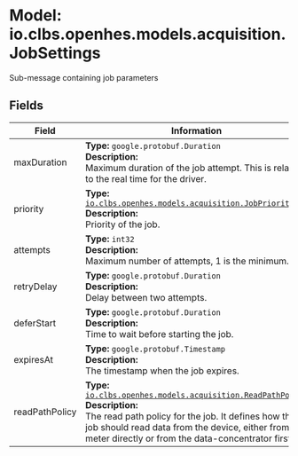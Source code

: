# Model: io.clbs.openhes.models.acquisition.JobSettings

Sub-message containing job parameters

## Fields

| Field | Information |
| --- | --- |
| maxDuration | <b>Type:</b> `google.protobuf.Duration`<br><b>Description:</b><br>Maximum duration of the job attempt. This is related to the real time for the driver. |
| priority | <b>Type:</b> [`io.clbs.openhes.models.acquisition.JobPriority`](enum-io-clbs-openhes-models-acquisition-jobpriority.md)<br><b>Description:</b><br>Priority of the job. |
| attempts | <b>Type:</b> `int32`<br><b>Description:</b><br>Maximum number of attempts, 1 is the minimum. |
| retryDelay | <b>Type:</b> `google.protobuf.Duration`<br><b>Description:</b><br>Delay between two attempts. |
| deferStart | <b>Type:</b> `google.protobuf.Duration`<br><b>Description:</b><br>Time to wait before starting the job. |
| expiresAt | <b>Type:</b> `google.protobuf.Timestamp`<br><b>Description:</b><br>The timestamp when the job expires. |
| readPathPolicy | <b>Type:</b> [`io.clbs.openhes.models.acquisition.ReadPathPolicy`](enum-io-clbs-openhes-models-acquisition-readpathpolicy.md)<br><b>Description:</b><br>The read path policy for the job. It defines how the job should read data from the device, either from the meter directly or from the data-concentrator first. |


